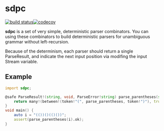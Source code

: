# sdpc

[![build status](https://gitlab.com/yshui/sdpc/badges/master/build.svg)](https://gitlab.com/yshui/sdpc/commits/master)[![codecov](https://codecov.io/gl/yshui/sdpc/branch/master/graph/badge.svg?token=ygO9YBjvy4)](https://codecov.io/gl/yshui/sdpc)

**sdpc** is a set of very simple, deterministic parser combinators. You can using these combinators to build deterministic parsers for unambiguous grammar without left-recursion.

Because of the determinism, each parser should return a single ParseResult, and indicate the next input position via modifing the input Stream variable.

## Example

```d
import sdpc;

@safe ParseResult!(string, void, ParseError!string) parse_parentheses(string i) {
	return many!(between!(token!"(", parse_parentheses, token!")"), true)(i);
}
void main() {
	auto i = "(())()(()())";
	assert(parse_parentheses(i).ok);
}
```
